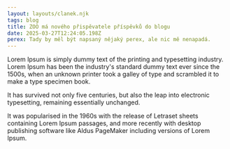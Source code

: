 ```yaml
---
layout: layouts/clanek.njk
tags: blog
title: ZOO má nového přispěvatele příspěvků do blogu
date: 2025-03-27T12:24:05.198Z
perex: Tady by měl být napsaný nějaký perex, ale nic mě nenapadá.
---
```

Lorem Ipsum is simply dummy text of the printing and typesetting industry. Lorem Ipsum has been the industry's standard dummy text ever since the 1500s, when an unknown printer took a galley of type and scrambled it to make a type specimen book. 

It has survived not only five centuries, but also the leap into electronic typesetting, remaining essentially unchanged. 

It was popularised in the 1960s with the release of Letraset sheets containing Lorem Ipsum passages, and more recently with desktop publishing software like Aldus PageMaker including versions of Lorem Ipsum.